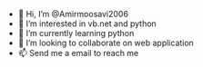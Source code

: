 - 👋 Hi, I’m @Amirmoosavi2006
- 👀 I’m interested in vb.net and python
- 🌱 I’m currently learning python
- 💞️ I’m looking to collaborate on web application
- 📫 Send me a email to reach me

<!---
Amirmoosavi2006/Amirmoosavi2006 is a ✨ special ✨ repository because its `README.md` (this file) appears on your GitHub profile.
You can click the Preview link to take a look at your changes.
--->
